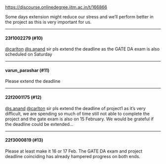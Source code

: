 https://discourse.onlinedegree.iitm.ac.in/t/166866

Some days extension might reduce our stress and we’ll perform better in the project as this is very important for us.</p><hr>

<h4>23f1002279 (#10)</h4>
<p><a class="mention" href="/u/carlton">@carlton</a> <a class="mention" href="/u/s.anand">@s.anand</a>  sir pls extend the deadline as the GATE DA exam is also scheduled on Saturday</p><hr>

<h4>varun_parashar (#11)</h4>
<p>Please extend the deadline </p><hr>

<h4>22f2001175 (#12)</h4>
<p><a class="mention" href="/u/s.anand">@s.anand</a> <a class="mention" href="/u/carlton">@carlton</a> sir pls extend the deadline of project1 as it’s very difficult,  we are spending so much of time still not able to complete the project and the gate exam is also on 15 February. We would be grateful if the deadline could be extended…</p><hr>

<h4>22f3000819 (#13)</h4>
<p>Please at least make it 16 or 17 Feb. The GATE DA exam and project deadline coinciding has already hampered progress on both ends.